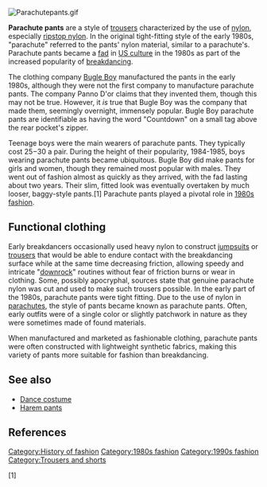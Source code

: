 ![](Parachutepants.gif "Parachutepants.gif")

**Parachute pants** are a style of [trousers](trousers "wikilink")
characterized by the use of [nylon](nylon "wikilink"), especially
[ripstop nylon](Ripstop#Ripstop_nylon "wikilink"). In the original
tight-fitting style of the early 1980s, "parachute" referred to the
pants' nylon material, similar to a parachute's. Parachute pants became
a [fad](fad "wikilink") in [US culture](US_culture "wikilink") in the
1980s as part of the increased popularity of
[breakdancing](breakdancing "wikilink").

The clothing company [Bugle Boy](Bugle_Boy "wikilink") manufactured the
pants in the early 1980s, although they were not the first company to
manufacture parachute pants. The company Panno D'or claims that they
invented them, though this may not be true. However, it *is* true that
Bugle Boy was the company that made them, seemingly overnight, immensely
popular. Bugle Boy parachute pants are identifiable as having the word
"Countdown" on a small tag above the rear pocket's zipper.

Teenage boys were the main wearers of parachute pants. They typically
cost $25-$30 a pair. During the height of their popularity, 1984-1985,
boys wearing parachute pants became ubiquitous. Bugle Boy did make pants
for girls and women, though they remained most popular with males. They
went out of fashion almost as quickly as they arrived, with the fad
lasting about two years. Their slim, fitted look was eventually
overtaken by much looser, baggy-style pants.[1] Parachute pants played a
pivotal role in [1980s fashion](1980s_in_fashion "wikilink").

## Functional clothing

Early breakdancers occasionally used heavy nylon to construct
[jumpsuits](jumpsuit "wikilink") or [trousers](trousers "wikilink") that
would be able to endure contact with the breakdancing surface while at
the same time decreasing friction, allowing speedy and intricate
"[downrock](downrock "wikilink")" routines without fear of friction
burns or wear in clothing. Some, possibly apocryphal, sources state that
genuine parachute nylon was cut and used to make such trousers possible.
In the early part of the 1980s, parachute pants were tight fitting. Due
to the use of nylon in [parachutes](parachute "wikilink"), the style of
pants became known as parachute pants. Often, early outfits were of a
single color or slightly patchwork in nature as they were sometimes made
of found materials.

When manufactured and marketed as fashionable clothing, parachute pants
were often constructed with lightweight synthetic fabrics, making this
variety of pants more suitable for fashion than breakdancing.

## See also

-   [Dance costume](Dance_costume "wikilink")
-   [Harem pants](Harem_pants "wikilink")

## References

[Category:History of fashion](Category:History_of_fashion "wikilink")
[Category:1980s fashion](Category:1980s_fashion "wikilink")
[Category:1990s fashion](Category:1990s_fashion "wikilink")
[Category:Trousers and shorts](Category:Trousers_and_shorts "wikilink")

[1]